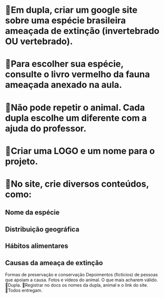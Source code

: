 # 🌱Em dupla, criar um google site sobre uma espécie brasileira ameaçada de extinção (invertebrado OU vertebrado). 
# 🌱Para escolher sua espécie, consulte o livro vermelho da fauna ameaçada anexado na aula.
# 🌱Não pode repetir o animal. Cada dupla escolhe um diferente com a ajuda do professor.
# 🌱Criar uma LOGO e um nome para o projeto.
# 🌱No site, crie diversos conteúdos, como:
## Nome da espécie
## Distribuição geográfica
## Hábitos alimentares
## Causas da ameaça de extinção
Formas de preservação e conservação
Depoimentos (fictícios) de pessoas que apoiam a causa.
Fotos e vídeos do animal.
O que mais acharem válido.
🔸Dupla.
🔸Registrar no docs os nomes da dupla, animal e o link do site.
🔸Todos entregam.